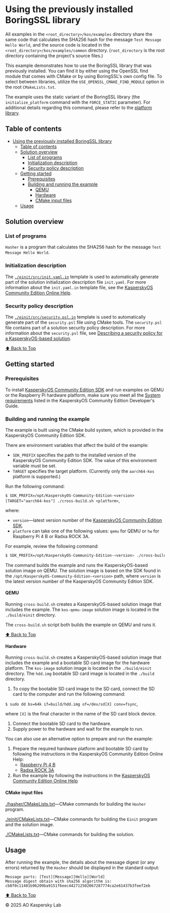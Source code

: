 # Using the previously installed BoringSSL library

All examples in the `<root_directory>/kos/examples` directory share the same code that calculates the SHA256 hash for the message
`Test Message Hello World`, and the source code is located in the `<root_directory>/kos/examples/common` directory.
(`root_directory` is the root directory containing the project's source files.)

This example demonstrates how to use the BoringSSL library that was previously installed.
You can find it by either using the OpenSSL find module that comes with CMake or by using BoringSSL's own config file.
To select between libraries, utilize the `USE_OPENSSL_CMAKE_FIND_MODULE` option in the root `CMakeLists.txt`.

The example uses the static variant of the BoringSSL library (the `initialize_platform` command with the `FORCE_STATIC` parameter).
For additional details regarding this command, please refer to the
[platform library](https://click.kaspersky.com/?hl=en-us&link=online_help&pid=kos&version=1.3&customization=KCE&helpid=cmake_platform_lib).

## Table of contents
- [Using the previously installed BoringSSL library](#using-the-previously-installed-boringssl-library)
  - [Table of contents](#table-of-contents)
  - [Solution overview](#solution-overview)
    - [List of programs](#list-of-programs)
    - [Initialization description](#initialization-description)
    - [Security policy description](#security-policy-description)
  - [Getting started](#getting-started)
    - [Prerequisites](#prerequisites)
    - [Building and running the example](#building-and-running-the-example)
      - [QEMU](#qemu)
      - [Hardware](#hardware)
      - [CMake input files](#cmake-input-files)
  - [Usage](#usage)

## Solution overview

### List of programs

`Hasher` is a program that calculates the SHA256 hash for the message `Test Message Hello World`.

### Initialization description

The [`./einit/src/init.yaml.in`](einit/src/init.yaml.in) template is used to automatically
generate part of the solution initialization description file `init.yaml`.
For more information about the `init.yaml.in` template file, see the
[KasperskyOS Community Edition Online Help](https://click.kaspersky.com/?hl=en-us&link=online_help&pid=kos&version=1.3&customization=KCE&helpid=cmake_yaml_templates).

### Security policy description

The [`./einit/src/security.psl.in`](einit/src/security.psl.in) template is used to automatically
generate part of the `security.psl` file using CMake tools.
The `security.psl` file contains part of a solution security policy description.
For more information about the `security.psl` file, see
[Describing a security policy for a KasperskyOS-based solution](https://click.kaspersky.com/?hl=en-us&link=online_help&pid=kos&version=1.3&customization=KCE&helpid=ssp_descr).

[⬆ Back to Top](#table-of-contents)

## Getting started

### Prerequisites

To install [KasperskyOS Community Edition SDK](https://os.kaspersky.com/development/) and run
examples on QEMU or the Raspberry Pi hardware platform, make sure you meet all the
[System requirements](https://click.kaspersky.com/?hl=en-us&link=online_help&pid=kos&version=1.3&customization=KCE&helpid=system_requirements)
listed in the KasperskyOS Community Edition Developer's Guide.

### Building and running the example

The example is built using the CMake build system, which is provided in the KasperskyOS Community Edition SDK.

There are environment variables that affect the build of the example:

* `SDK_PREFIX` specifies the path to the installed version of the KasperskyOS Community Edition SDK.
The value of this environment variable must be set.
* `TARGET` specifies the target platform. (Currently only the `aarch64-kos` platform is supported.)

Run the following command:

`$ SDK_PREFIX=/opt/KasperskyOS-Community-Edition-<version> [TARGET="aarch64-kos"] ./cross-build.sh <platform>`,

where:
* `version`—latest version number of the [KasperskyOS Community Edition SDK](https://os.kaspersky.com/development/).
* `platform` can take one of the following values: `qemu` for QEMU or `hw` for Raspberry Pi 4 B or Radxa ROCK 3A.

For example, review the following command:
```sh
$ SDK_PREFIX=/opt/KasperskyOS-Community-Edition-<version> ./cross-build.sh qemu
```
The command builds the example and runs the KasperskyOS-based solution image on QEMU. The solution
image is based on the SDK found in the `/opt/KasperskyOS-Community-Edition-<version>` path, where
`version` is the latest version number of the KasperskyOS Community Edition SDK.

#### QEMU

Running `cross-build.sh` creates a KasperskyOS-based solution image that includes the example.
The `kos-qemu-image` solution image is located in the `./build/einit` directory.

The `cross-build.sh` script both builds the example on QEMU and runs it.

[⬆ Back to Top](#table-of-contents)

#### Hardware

Running `cross-build.sh` creates a KasperskyOS-based solution image that includes the example and
a bootable SD card image for the hardware platform. The `kos-image` solution image is located in the
`./build/einit` directory. The `hdd.img` bootable SD card image is located in the `./build` directory.

1. To copy the bootable SD card image to the SD card, connect the SD card to the computer and run the following command:

  `$ sudo dd bs=64k if=build/hdd.img of=/dev/sd[X] conv=fsync`,

  where `[X]` is the final character in the name of the SD card block device.

1. Connect the bootable SD card to the hardware.
1. Supply power to the hardware and wait for the example to run.

You can also use an alternative option to prepare and run the example:

1. Prepare the required hardware platform and bootable SD card by following the instructions in the KasperskyOS Community Edition Online Help:
    * [Raspberry Pi 4 B](https://click.kaspersky.com/?hl=en-us&link=online_help&pid=kos&version=1.3&customization=KCE&helpid=preparing_sd_card_rpi)
    * [Radxa ROCK 3A](https://click.kaspersky.com/?hl=en-us&link=online_help&pid=kos&version=1.3&customization=KCE&helpid=preparing_sd_card_radxa)
1. Run the example by following the instructions in the
[KasperskyOS Community Edition Online Help](https://click.kaspersky.com/?hl=en-us&link=online_help&pid=kos&version=1.3&customization=KCE&helpid=running_sample_programs_rpi)

#### CMake input files

[./hasher/CMakeLists.txt](hasher/CMakeLists.txt)—CMake commands for building the `Hasher` program.

[./einit/CMakeLists.txt](einit/CMakeLists.txt)—CMake commands for building the `Einit` program and the solution image.

[./CMakeLists.txt](CMakeLists.txt)—CMake commands for building the solution.

## Usage

After running the example, the details about the message digest (or any errors)
returned by the `Hasher` should be displayed in the standard output:
```
Message parts: [Test][Message][Hello][World]
Message digest obtain with sha256 algorithm is: cb8f0c11401b96209ba9151f6eec442712502067287774ca2e61437b3feef2eb
```

[⬆ Back to Top](#table-of-contents)

© 2025 AO Kaspersky Lab

